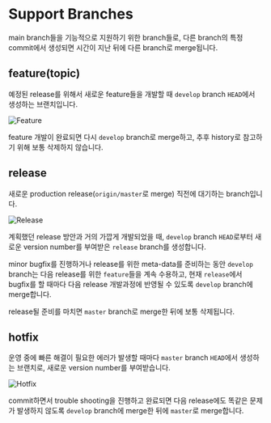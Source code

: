 # Support Branches

main branch들을 기능적으로 지원하기 위한 branch들로, 다른 branch의 특정 commit에서 생성되면 시간이 지난 뒤에 다른 branch로 merge됩니다.

## feature(topic)

예정된 release를 위해서 새로운 feature들을 개발할 때 `develop` branch `HEAD`에서 생성하는 브랜치입니다.

<Image src="../_images/feature-merge.png" alt="Feature" />

feature 개발이 완료되면 다시 `develop` branch로 merge하고, 추후 history로 참고하기 위해 보통 삭제하지 않습니다.

## release

새로운 production release(`origin/master`로 merge) 직전에 대기하는 branch입니다.

<Image src="../_images/release.png" alt="Release" />

계획했던 release 방안과 거의 가깝게 개발되었을 때, `develop` branch `HEAD`로부터 새로운 version number를 부여받은 `release` branch를 생성합니다.

minor bugfix를 진행하거나 release를 위한 meta-data를 준비하는 동안 `develop` branch는 다음 release를 위한 `feature`들을 계속 수용하고, 현재 `release`에서 bugfix를 할 때마다 다음 release 개발과정에 반영될 수 있도록 `develop` branch에 merge합니다.

release될 준비를 마치면 `master` branch로 merge한 뒤에 보통 삭제됩니다.

## hotfix

운영 중에 빠른 해결이 필요한 에러가 발생할 때마다 `master` branch `HEAD`에서 생성하는 브랜치로, 새로운 version number를 부여받습니다.

<Image src="../_images/hotfix.png" alt="Hotfix" />

commit하면서 trouble shooting을 진행하고 완료되면 다음 release에도 똑같은 문제가 발생하지 않도록 `develop` branch에 merge한 뒤에 `master`로 merge합니다.
